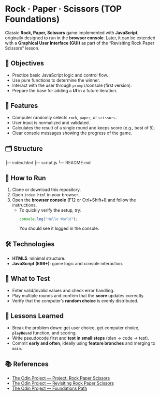 # Rock · Paper · Scissors (TOP Foundations)

Classic **Rock, Paper, Scissors** game implemented with **JavaScript**, originally designed to run in the **browser console**. Later, it can be extended with a **Graphical User Interface (GUI)** as part of the “Revisiting Rock Paper Scissors” lesson.

## 🎯 Objectives

- Practice basic JavaScript logic and control flow.  
- Use pure functions to determine the winner.  
- Interact with the user through `prompt`/console (first version).  
- Prepare the base for adding a **UI** in a future iteration.  

## 🧩 Features

- Computer randomly selects `rock`, `paper`, or `scissors`.  
- User input is normalized and validated.  
- Calculates the result of a single round and keeps score (e.g., best of 5).  
- Clear console messages showing the progress of the game.  

## 🗂️ Structure

├─ index.html
├─ script.js
└─ README.md


## 🚀 How to Run

1. Clone or download this repository.  
2. Open `index.html` in your browser.  
3. Open the **browser console** (F12 or Ctrl+Shift+I) and follow the instructions.  
   - To quickly verify the setup, try:
     ```js
     console.log("Hello World");
     ```
     You should see it logged in the console.  

## 🛠️ Technologies

- **HTML5**: minimal structure.  
- **JavaScript (ES6+)**: game logic and console interaction.  

## 🧪 What to Test

- Enter valid/invalid values and check error handling.  
- Play multiple rounds and confirm that the **score** updates correctly.  
- Verify that the computer’s **random choice** is evenly distributed.  

## 🧠 Lessons Learned

- Break the problem down: get user choice, get computer choice, **`playRound`** function, and scoring.  
- Write pseudocode first and **test in small steps** (plan → code → test).  
- Commit **early and often**, ideally using **feature branches** and merging to `main`.  

## 📚 References

- [The Odin Project — Project: Rock Paper Scissors](https://www.theodinproject.com/lessons/foundations-rock-paper-scissors)  
- [The Odin Project — Revisiting Rock Paper Scissors](https://www.theodinproject.com/lessons/foundations-revisiting-rock-paper-scissors)  
- [The Odin Project — Foundations Path](https://www.theodinproject.com/paths/foundations/courses/foundations)  